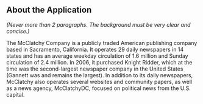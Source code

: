 ## About the Application
_(Never more than 2 paragraphs. The background must be very clear and concise.)_

The McClatchy Company is a publicly traded American publishing company based in Sacramento, California. It operates 29 daily newspapers in 14 states and has an average weekday circulation of 1.6 million and Sunday circulation of 2.4 million. In 2006, it purchased Knight Ridder, which at the time was the second-largest newspaper company in the United States (Gannett was and remains the largest). In addition to its daily newspapers, McClatchy also operates several websites and community papers, as well as a news agency, McClatchyDC, focused on political news from the U.S. capital.
